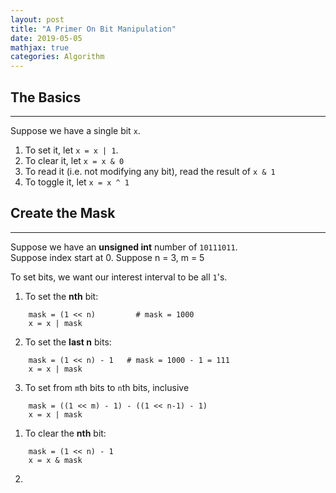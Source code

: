 ```yaml
---
layout: post
title: "A Primer On Bit Manipulation"
date: 2019-05-05
mathjax: true
categories: Algorithm
---
```

## The Basics
------
Suppose we have a single bit ``x``. 

1. To set it, let ``x = x | 1``. 
2. To clear it, let ``x = x & 0``
3. To read it (i.e. not modifying any bit), read the result of  ``x & 1``
4. To toggle it, let ``x = x ^ 1``

## Create the Mask
------
Suppose we have an **unsigned int** number of ``10111011``.  
Suppose index start at 0.
Suppose n = 3, m = 5

To set bits, we want our interest interval to be all ``1``'s.
1. To set the **nth** bit:
```
    mask = (1 << n)         # mask = 1000
    x = x | mask
```
2. To set the **last n** bits:
```    
    mask = (1 << n) - 1   # mask = 1000 - 1 = 111
    x = x | mask
```
3. To set from ``m``th bits to ``n``th bits, inclusive
```   
    mask = ((1 << m) - 1) - ((1 << n-1) - 1) 
    x = x | mask
```


1. To clear the **nth** bit:
```
    mask = (1 << n) - 1
    x = x & mask
```

2. 
